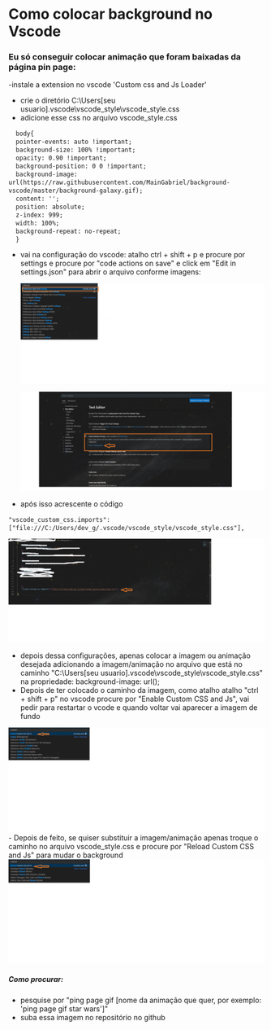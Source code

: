 <h1>Como colocar background no Vscode</h1>
<h3>Eu só conseguir colocar animação que foram baixadas da página pin page:</h3>

-instale a extension no vscode 'Custom css and Js Loader'
- crie o diretório C:\Users\[seu usuario]\.vscode\vscode_style\vscode_style.css
- adicione esse css no arquivo vscode_style.css
  
```
  body{
  pointer-events: auto !important;
  background-size: 100% !important;
  opacity: 0.90 !important;
  background-position: 0 0 !important;
  background-image: url(https://raw.githubusercontent.com/MainGabriel/background-vscode/master/background-galaxy.gif);
  content: '';
  position: absolute;
  z-index: 999;
  width: 100%;
  background-repeat: no-repeat;
  }
```
- vai na configuração do vscode: atalho ctrl + shift + p e procure por settings e procure por "code actions on save" e click em "Edit in settings.json" para abrir o arquivo conforme imagens:
  <p><img src="https://github.com/MainGabriel/background-vscode/blob/master/config/config-vscode.png" width=550px> </p>
  <p><img src="https://github.com/MainGabriel/background-vscode/blob/master/config/config-vscode-1.png" width=550px/></p>
      
- após isso acrescente o código
```
"vscode_custom_css.imports":["file:///C:/Users/dev_g/.vscode/vscode_style/vscode_style.css"],
```
  <img src="https://github.com/MainGabriel/background-vscode/blob/master/config/config-vscode-2.png" width=550px/>
  
- depois dessa configurações, apenas colocar a imagem ou animação desejada adicionando a imagem/animação no arquivo que está no caminho "C:\Users\[seu usuario]\.vscode\vscode_style\vscode_style.css" na propriedade: background-image: url();
- Depois de ter colocado o caminho da imagem, como atalho atalho "ctrl + shift + p" no vscode procure por "Enable Custom CSS and Js", vai pedir para restartar o vcode e quando voltar vai aparecer a imagem de fundo
 
<img src="https://github.com/MainGabriel/background-vscode/blob/master/config/enable-image.png" width=550px/>
- Depois de feito, se quiser substituir a imagem/animação apenas troque o caminho no arquivo vscode_style.css e procure por "Reload Custom CSS and Js" para mudar o background

<img src="https://github.com/MainGabriel/background-vscode/blob/master/config/reload-image.png" width=550px/>
 <h5>Como procurar: </h5>
   
- pesquise por "ping page gif [nome da animação que quer, por exemplo: 'ping page gif star wars']"
- suba essa imagem no repositório no github
